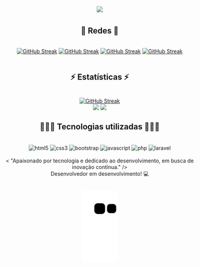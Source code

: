 
<h1 align="center">
    <img src="https://readme-typing-svg.herokuapp.com/?font=Righteous&size=35&center=true&vCenter=true&width=500&height=70&duration=4000&color=9400D3&lines=olá!+👋;+me+chamo+Leonardo+Araujo!;" />
</h1>

<h2 align="center">🔗 Redes 🔗</h2>
<br>
<div align=center>
    <a href="https://instagram.com/leoaraujofernandes"><img src="https://img.shields.io/badge/Instagram-E4405F?style=for-the-badge&logo=instagram&logoColor=white" alt="GitHub Streak" /></a>
    <a href="https://www.linkedin.com/in/leonardoaraujofernandes/"><img src="https://img.shields.io/badge/LinkedIn-0077B5?style=for-the-badge&logo=linkedin&logoColor=white" alt="GitHub Streak" /></a>
    <a href="https://github.com/araujo-leo"><img src="https://img.shields.io/badge/GitHub-100000?style=for-the-badge&logo=github&logoColor=white" alt="GitHub Streak" /></a>
    <a href="mailto:leoaraujofnd@gmail.com"><img src="https://img.shields.io/badge/Gmail-D14836?style=for-the-badge&logo=gmail&logoColor=white" alt="GitHub Streak" /></a>
</div>

<br>

<h2 align="center">⚡ Estatísticas ⚡</h2>
<br>
<div align="center">
    <a href="https://git.io/streak-stats"><img src="https://streak-stats.demolab.com?user=araujo-leo&theme=dark&hide_border=falso&locale=pt_BR" alt="GitHub Streak" /></a><br>
     <img height="180em" src="https://github-readme-stats.vercel.app/api?username=araujo-leo&show_icons=true&theme=dark"></img>
  <img height="180em" src="https://github-readme-stats.vercel.app/api/top-langs/?username=araujo-leo&layout=donut&theme=dark"></img>
  <br/>
</div>

 




<h2 align="center">👨🏽‍💻 Tecnologias utilizadas 👨🏽‍💻</h2>

<div style="display: inline_block" align="center">
<br>
  <img align="center" alt="html5" src="https://img.shields.io/badge/HTML5-E34F26?style=for-the-badge&logo=html5&logoColor=white"/>
  <img align="center" alt="css3" src="https://img.shields.io/badge/CSS3-1572B6?style=for-the-badge&logo=css3&logoColor=white"/>
   <img align="center" alt="bootstrap" src="https://img.shields.io/badge/Bootstrap-563D7C?style=for-the-badge&logo=bootstrap&logoColor=white"/>
   <img align="center" alt="javascript" src="https://img.shields.io/badge/JavaScript-323330?style=for-the-badge&logo=javascript&logoColor=F7DF1E"/>
   <img align="center" alt="php" src="https://img.shields.io/badge/PHP-777BB4?style=for-the-badge&logo=php&logoColor=white"/>
  <img align="center" alt="laravel" src="https://img.shields.io/badge/Laravel-FF2D20?style=for-the-badge&logo=laravel&logoColor=white"/>
    <br><br>
    < "Apaixonado por tecnologia e dedicado ao desenvolvimento, em busca de inovação contínua." /> <br>
Desenvolvedor em desenvolvimento! 💻
</div>
<br>

<p align="center">
  <img src="https://github.com/araujo-leo/araujo-leo/blob/output/github-contribution-grid-snake.svg">
</p>

